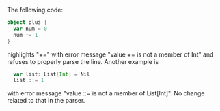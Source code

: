 The following code:
```scala
object plus {
  var num = 0
  num += 1
}
```
highlights "+=" with error message "value += is not a member of Int" and refuses to properly parse the line.
Another example is
```scala
  var list: List[Int] = Nil
  list ::= 1
```
with error message "value ::= is not a member of List[Int]".
No change related to that in the parser.
